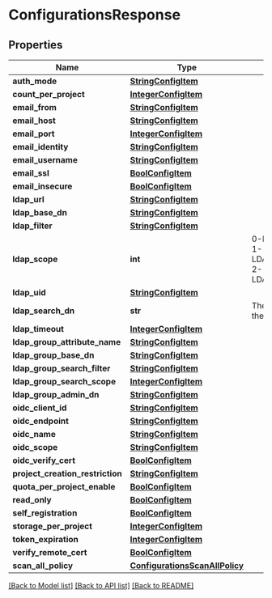 # ConfigurationsResponse


## Properties
Name | Type | Description | Notes
------------ | ------------- | ------------- | -------------
**auth_mode** | [**StringConfigItem**](StringConfigItem.md) |  | [optional] 
**count_per_project** | [**IntegerConfigItem**](IntegerConfigItem.md) |  | [optional] 
**email_from** | [**StringConfigItem**](StringConfigItem.md) |  | [optional] 
**email_host** | [**StringConfigItem**](StringConfigItem.md) |  | [optional] 
**email_port** | [**IntegerConfigItem**](IntegerConfigItem.md) |  | [optional] 
**email_identity** | [**StringConfigItem**](StringConfigItem.md) |  | [optional] 
**email_username** | [**StringConfigItem**](StringConfigItem.md) |  | [optional] 
**email_ssl** | [**BoolConfigItem**](BoolConfigItem.md) |  | [optional] 
**email_insecure** | [**BoolConfigItem**](BoolConfigItem.md) |  | [optional] 
**ldap_url** | [**StringConfigItem**](StringConfigItem.md) |  | [optional] 
**ldap_base_dn** | [**StringConfigItem**](StringConfigItem.md) |  | [optional] 
**ldap_filter** | [**StringConfigItem**](StringConfigItem.md) |  | [optional] 
**ldap_scope** | **int** | 0-LDAP_SCOPE_BASE, 1-LDAP_SCOPE_ONELEVEL, 2-LDAP_SCOPE_SUBTREE | [optional] 
**ldap_uid** | [**StringConfigItem**](StringConfigItem.md) |  | [optional] 
**ldap_search_dn** | **str** | The DN of the user to do the search. | [optional] 
**ldap_timeout** | [**IntegerConfigItem**](IntegerConfigItem.md) |  | [optional] 
**ldap_group_attribute_name** | [**StringConfigItem**](StringConfigItem.md) |  | [optional] 
**ldap_group_base_dn** | [**StringConfigItem**](StringConfigItem.md) |  | [optional] 
**ldap_group_search_filter** | [**StringConfigItem**](StringConfigItem.md) |  | [optional] 
**ldap_group_search_scope** | [**IntegerConfigItem**](IntegerConfigItem.md) |  | [optional] 
**ldap_group_admin_dn** | [**StringConfigItem**](StringConfigItem.md) |  | [optional] 
**oidc_client_id** | [**StringConfigItem**](StringConfigItem.md) |  | [optional] 
**oidc_endpoint** | [**StringConfigItem**](StringConfigItem.md) |  | [optional] 
**oidc_name** | [**StringConfigItem**](StringConfigItem.md) |  | [optional] 
**oidc_scope** | [**StringConfigItem**](StringConfigItem.md) |  | [optional] 
**oidc_verify_cert** | [**BoolConfigItem**](BoolConfigItem.md) |  | [optional] 
**project_creation_restriction** | [**StringConfigItem**](StringConfigItem.md) |  | [optional] 
**quota_per_project_enable** | [**BoolConfigItem**](BoolConfigItem.md) |  | [optional] 
**read_only** | [**BoolConfigItem**](BoolConfigItem.md) |  | [optional] 
**self_registration** | [**BoolConfigItem**](BoolConfigItem.md) |  | [optional] 
**storage_per_project** | [**IntegerConfigItem**](IntegerConfigItem.md) |  | [optional] 
**token_expiration** | [**IntegerConfigItem**](IntegerConfigItem.md) |  | [optional] 
**verify_remote_cert** | [**BoolConfigItem**](BoolConfigItem.md) |  | [optional] 
**scan_all_policy** | [**ConfigurationsScanAllPolicy**](ConfigurationsScanAllPolicy.md) |  | [optional] 

[[Back to Model list]](../README.md#documentation-for-models) [[Back to API list]](../README.md#documentation-for-api-endpoints) [[Back to README]](../README.md)


